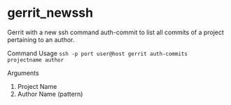 gerrit_newssh
=============
Gerrit with a new ssh command auth-commit to list all commits of a project pertaining to an author.

Command Usage
<code>ssh -p port user@host gerrit auth-commits projectname author</code>

Arguments 
1. Project Name
2. Author Name (pattern)

